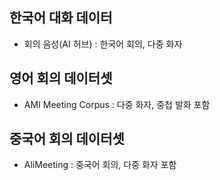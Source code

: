 ## 한국어 대화 데이터
- 회의 음성(AI 허브) : 한국어 회의, 다중 화자

## 영어 회의 데이터셋
- AMI Meeting Corpus : 다중 화자, 중첩 발화 포함

## 중국어 회의 데이터셋
- AliMeeting : 중국어 회의, 다중 화자 포함
